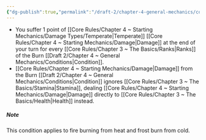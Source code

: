 ```yaml
---
{"dg-publish":true,"permalink":"/draft-2/chapter-4-general-mechanics/condition-list/burn/"}
---
```


- You suffer 1 point of [[Core Rules/Chapter 4 ~ Starting Mechanics/Damage Types/Temperate\|Temperate]] [[Core Rules/Chapter 4 ~ Starting Mechanics/Damage\|Damage]] at the end of your turn for every [[Core Rules/Chapter 3 ~ The Basics/Ranks\|Ranks]] of the Burn [[Draft 2/Chapter 4 ~ General Mechanics/Conditions\|Condition]].
- [[Core Rules/Chapter 4 ~ Starting Mechanics/Damage\|Damage]] from the Burn [[Draft 2/Chapter 4 ~ General Mechanics/Conditions\|Condition]] ignores [[Core Rules/Chapter 3 ~ The Basics/Stamina\|Stamina]], dealing [[Core Rules/Chapter 4 ~ Starting Mechanics/Damage\|Damage]] directly to [[Core Rules/Chapter 3 ~ The Basics/Health\|Health]] instead.

##### Note
This condition applies to fire burning from heat and frost burn from cold.